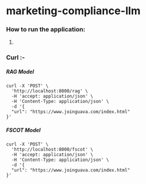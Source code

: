 # marketing-compliance-llm

### How to run the application:
1. 

### Curl :-
##### RAG Model
```
curl -X 'POST' \
  'http://localhost:8000/rag' \
  -H 'accept: application/json' \
  -H 'Content-Type: application/json' \
  -d '{
  "url": "https://www.joinguava.com/index.html"
}'
```

##### FSCOT Model
```
curl -X 'POST' \
  'http://localhost:8000/fscot' \
  -H 'accept: application/json' \
  -H 'Content-Type: application/json' \
  -d '{
  "url": "https://www.joinguava.com/index.html"
}'
```
